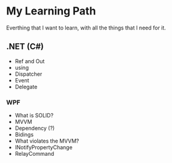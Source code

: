 # My Learning Path
Everthing that I want to learn, with all the things that I need for it. 

## .NET (C#)
* Ref and Out
* using
* Dispatcher
* Event
* Delegate

### WPF
* What is SOLID?
* MVVM
* Dependency (?)
* Bidings
* What violates the MVVM?
* INotifyPropertyChange
* RelayCommand
